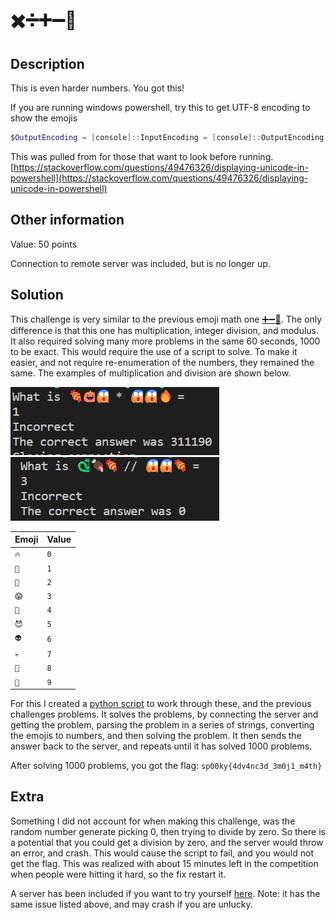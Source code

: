 # ✖️➗➕➖🟰

## Description

This is even harder numbers. You got this!

If you are running windows powershell, try this to get UTF-8 encoding to show the emojis

```powershell
$OutputEncoding = [console]::InputEncoding = [console]::OutputEncoding = New-Object System.Text.UTF8Encoding
```

This was pulled from for those that want to look before running. [https://stackoverflow.com/questions/49476326/displaying-unicode-in-powershell](https://stackoverflow.com/questions/49476326/displaying-unicode-in-powershell)

## Other information

Value: 50 points

Connection to remote server was included, but is no longer up.

## Solution

This challenge is very similar to the previous emoji math one [➕➖🟰](/competitions/sp00kyCTF2022/EMOJI/AddSub/). The only difference is that this one has multiplication, integer division, and modulus. It also required solving many more problems in the same 60 seconds, 1000 to be exact. This would require the use of a script to solve. To make it easier, and not require re-enumeration of the numbers, they remained the same. The examples of multiplication and division are shown below.

![multiplication](images/multiplication.png)
![integer division](images/integer_division.png)

| Emoji | Value |
|-------|-------|
| `🔥` | `0` |
| `🐍` | `1` |
| `👻` | `2` |
| `😱` | `3` |
| `🎃` | `4` |
| `😈` | `5` |
| `👽` | `6` |
| `💀` | `7` |
| `🍖` | `8` |
| `🍬` | `9` |

For this I created a [python script](solution.py) to work through these, and the previous challenges problems. It solves the problems, by connecting the server and getting the problem, parsing the problem in a series of strings, converting the emojis to numbers, and then solving the problem. It then sends the answer back to the server, and repeats until it has solved 1000 problems.

After solving 1000 problems, you got the flag:
`sp00ky{4dv4nc3d_3m0j1_m4th}`

## Extra

Something I did not account for when making this challenge, was the random number generate picking 0, then trying to divide by zero. So there is a potential that you could get a division by zero, and the server would throw an error, and crash. This would cause the script to fail, and you would not get the flag. This was realized with about 15 minutes left in the competition when people were hitting it hard, so the fix restart it.

A server has been included if you want to try yourself [here](server.py). Note: it has the same issue listed above, and may crash if you are unlucky.
